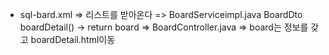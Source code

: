 - sql-bard.xml => 리스트를 받아온다 => BoardServiceimpl.java BoardDto boardDetail() -> return board => BoardController.java => board는 정보를 갖고 boardDetail.html이동  
